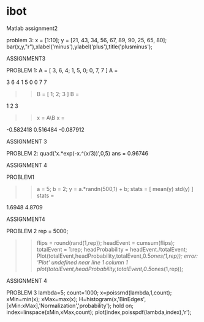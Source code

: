 # ibot
Matlab assignment2 

problem 3:
x = [1:10];
y = [21, 43, 34, 56, 67, 89, 90, 25, 65, 80];
bar(x,y,"r"),xlabel('minus'),ylabel('plus'),title('plusminus');

ASSIGNMENT3

PROBLEM 1:
 A = [ 3, 6, 4; 1, 5, 0; 0, 7, 7 ]
A =

   3   6   4
   1   5   0
   0   7   7

>> B = [ 1; 2; 3 ]
B =

   1
   2
   3

>> x = A\B
x =

  -0.582418
   0.516484
  -0.087912
  
  ASSIGNMENT 3
  
  PROBLEM 2:
   quad('x.*exp(-x.^(x/3))',0,5)
ans =  0.96746

ASSIGNMENT 4

PROBLEM1
>> a = 5;
>> b = 2;
>> y = a.*randn(500,1) + b;
>> stats = [ mean(y) std(y) ]
stats =

   1.6948   4.8709
   
ASSIGNMENT4

PROBLEM 2
rep = 5000;
>> flips = round(rand(1,rep));
>> headEvent = cumsum(flips);
>> totalEvent = 1:rep;
>> headProbability = headEvent./totalEvent;
>> Plot(totalEvent,headProbability,totalEvent,0.5*ones(1,rep));
error: 'Plot' undefined near line 1 column 1
>> plot(totalEvent,headProbability,totalEvent,0.5*ones(1,rep));

ASSIGNMENT 4

PROBLEM 3
lambda=5;
count=1000;
x=poissrnd(lambda,1,count);
xMin=min(x);
xMax=max(x);
H=histogram(x,'BinEdges',[xMin:xMax],'Normalization','probability');
hold on;
index=linspace(xMin,xMax,count);
plot(index,poisspdf(lambda,index),'r');




